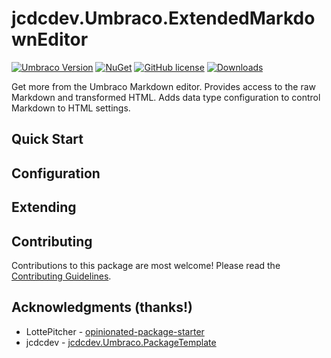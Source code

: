 # jcdcdev.Umbraco.ExtendedMarkdownEditor

[![Umbraco Version](https://img.shields.io/badge/Umbraco-10.4+-%233544B1?style=flat&logo=umbraco)](https://umbraco.com/products/umbraco-cms/)
[![NuGet](https://img.shields.io/nuget/vpre/jcdcdev.Umbraco.ExtendedMarkdownEditor?color=0273B3)](https://www.nuget.org/packages/jcdcdev.Umbraco.ExtendedMarkdownEditor)
[![GitHub license](https://img.shields.io/github/license/jcdcdev/jcdcdev.Umbraco.ExtendedMarkdownEditor?color=8AB803)](https://github.com/jcdcdev/jcdcdev.Umbraco.ExtendedMarkdownEditor/blob/main/LICENSE)
[![Downloads](https://img.shields.io/nuget/dt/jcdcdev.Umbraco.ExtendedMarkdownEditor?color=cc9900)](https://www.nuget.org/packages/jcdcdev.Umbraco.ExtendedMarkdownEditor/)

Get more from the Umbraco Markdown editor. Provides access to the raw Markdown and transformed HTML. Adds data type configuration to control Markdown to HTML settings.

## Quick Start

## Configuration

## Extending

## Contributing

Contributions to this package are most welcome! Please read the [Contributing Guidelines](https://github.com/jcdcdev/jcdcdev.Umbraco.ExtendedMarkdownEditor/blob/main/.github/CONTRIBUTING.md).

## Acknowledgments (thanks!)

- LottePitcher - [opinionated-package-starter](https://github.com/LottePitcher/opinionated-package-starter)
- jcdcdev - [jcdcdev.Umbraco.PackageTemplate](https://github.com/jcdcdev/jcdcdev.Umbraco.PackageTemplate)